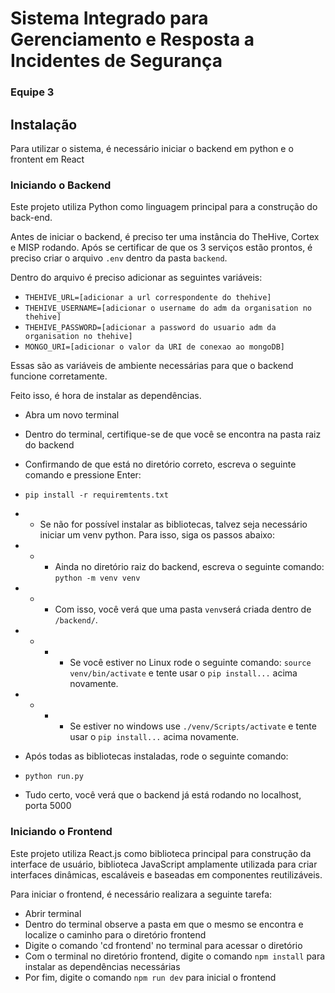 # Sistema Integrado para Gerenciamento e Resposta a Incidentes de Segurança

### Equipe 3

## Instalação
Para utilizar o sistema, é necessário iniciar o backend em python e o frontent em React

### Iniciando o Backend
Este projeto utiliza Python como linguagem principal para a construção do back-end.

Antes de iniciar o backend, é preciso ter uma instância do TheHive, Cortex e MISP rodando.
Após se certificar de que os 3 serviços estão prontos, é preciso criar o arquivo `.env` dentro da pasta `backend`.

Dentro do arquivo é preciso adicionar as seguintes variáveis: 
* `THEHIVE_URL=[adicionar a url correspondente do thehive]`
* `THEHIVE_USERNAME=[adicionar o username do adm da organisation no thehive]`
* `THEHIVE_PASSWORD=[adicionar a password do usuario adm da organisation no thehive]`
* `MONGO_URI=[adicionar o valor da URI de conexao ao mongoDB]`

Essas são as variáveis de ambiente necessárias para que o backend funcione corretamente.

Feito isso, é hora de instalar as dependências.
* Abra um novo terminal
* Dentro do terminal, certifique-se de que você se encontra na pasta raiz do backend
* Confirmando de que está no diretório correto, escreva o seguinte comando e pressione Enter:

* `pip install -r requiremtents.txt`
* * Se não for possível instalar as bibliotecas, talvez seja necessário iniciar um venv python. Para isso, siga os passos abaixo:
* * - Ainda no diretório raiz do backend, escreva o seguinte comando: `python -m venv venv`
* * - Com isso, você verá que uma pasta `venv`será criada dentro de `/backend/`.
* * - - Se você estiver no Linux rode o seguinte comando: `source venv/bin/activate` e tente usar o `pip install...` acima novamente.
* * - - Se estiver no windows use `./venv/Scripts/activate` e tente usar o `pip install...` acima novamente.
* Após todas as bibliotecas instaladas, rode o seguinte comando:
* `python run.py`
* Tudo certo, você verá que o backend já está rodando no localhost, porta 5000

### Iniciando o Frontend
Este projeto utiliza React.js como biblioteca principal para construção da interface de usuário, biblioteca JavaScript amplamente utilizada para criar interfaces dinâmicas, escaláveis e baseadas em componentes reutilizáveis.

Para iniciar o frontend, é necessário realizara a seguinte tarefa: 
* Abrir terminal
* Dentro do terminal observe a pasta em que o mesmo se encontra e localize o caminho para o diretório frontend
* Digite o comando 'cd frontend' no terminal para acessar o diretório
* Com o terminal no diretório frontend, digite o comando `npm install` para instalar as dependências necessárias
* Por fim, digite o comando `npm run dev` para inicial o frontend